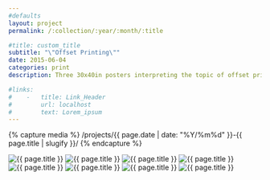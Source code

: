 ```yaml
---
#defaults
layout: project
permalink: /:collection/:year/:month/:title

#title: custom_title
subtitle: "\"Offset Printing\""
date: 2015-06-04
categories: print
description: Three 30x40in posters interpreting the topic of offset printing. Each poster in the set presents research on this media technology and its relevance to graphic design using either a denotative or connotative visual strategy.

#links:
#    -   title: Link_Header
#        url: localhost
#        text: Lorem_ipsum
---
```


<!-- set project media path -->
{% capture media %}
    /projects/{{ page.date | date: "%Y/%m%d" }}-{{ page.title | slugify }}/
{% endcapture %}
<!-- end -->

<!-- media -->
<img class="span8" src="{{media|strip}}tech_01.jpg" alt="{{ page.title }}">
<img class="span8" src="{{media|strip}}tech_02.jpg" alt="{{ page.title }}">
<img class="span8" src="{{media|strip}}tech_03.jpg" alt="{{ page.title }}">
<img class="span8" src="{{media|strip}}tech_04.jpg" alt="{{ page.title }}">
<img class="span8" src="{{media|strip}}tech_05.jpg" alt="{{ page.title }}">
<img class="span8" src="{{media|strip}}tech_06.jpg" alt="{{ page.title }}">
<img class="span8" src="{{media|strip}}tech_07.jpg" alt="{{ page.title }}">
<img class="span8" src="{{media|strip}}tech_08.jpg" alt="{{ page.title }}">
